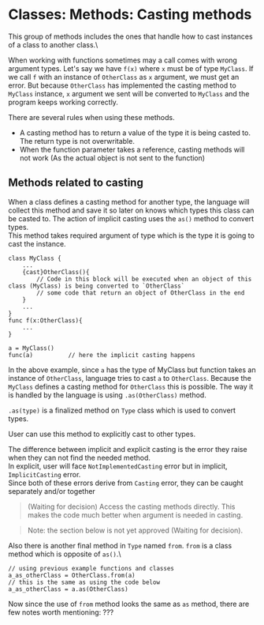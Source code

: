 # Classes: Methods: Casting methods


This group of methods includes the ones that handle how to cast instances of a class to another class.\

When working with functions sometimes may a call comes with wrong argument types. Let's say we have `f(x)` where `x` must be of type `MyClass`. If we call `f` with an instance of `OtherClass` as `x` argument, we must get an error. But because `OtherClass` has implemented the casting method to `MyClass` instance, `x` argument we sent will be converted to `MyClass` and the program keeps working correctly.


There are several rules when using these methods.

- A casting method has to return a value of the type it is being casted to. The return type is not overwritable.
- When the function parameter takes a reference, casting methods will not work (As the actual object is not sent to the function)


## Methods related to casting

When a class defines a casting method for another type, the language will collect this method and save it so later on knows which types this class can be casted to. The action of implicit casting uses the `as()` method to convert types.\
This method takes required argument of type which is the type it is going to cast the instance.

    class MyClass {
        ...
        {cast}OtherClass(){
            // Code in this block will be executed when an object of this class (MyClass) is being converted to `OtherClass`
            // some code that return an object of OtherClass in the end
        }
        ...
    }
    func f(x:OtherClass){
        ...
    }

    a = MyClass()
    func(a)          // here the implicit casting happens

In the above example, since `a` has the type of MyClass but function takes an instance of `OtherClass`, language tries to cast `a` to `OtherClass`. Because the `MyClass` defines a casting method for `OtherClass` this is possible. The way it is handled by the language is using `.as(OtherClass)` method.

`.as(type)` is a finalized method on `Type` class which is used to convert types.

User can use this method to explicitly cast to other types.

The difference between implicit and explicit casting is the error they raise when they can not find the needed method.\
In explicit, user will face `NotImplementedCasting` error but in implicit, `ImplicitCasting` error.\
Since both of these errors derive from `Casting` error, they can be caught separately and/or together



> (Waiting for decision) Access the casting methods directly. This makes the code much better when argument is needed in casting.


> Note: the section below is not yet approved (Waiting for decision).

Also there is another final method in `Type` named `from`. `from` is a class method which is opposite of `as()`.\

    // using previous example functions and classes
    a_as_otherClass = OtherClass.from(a)
    // this is the same as using the code below
    a_as_otherClass = a.as(OtherClass)

Now since the use of `from` method looks the same as `as` method, there are few notes worth mentioning:
???
